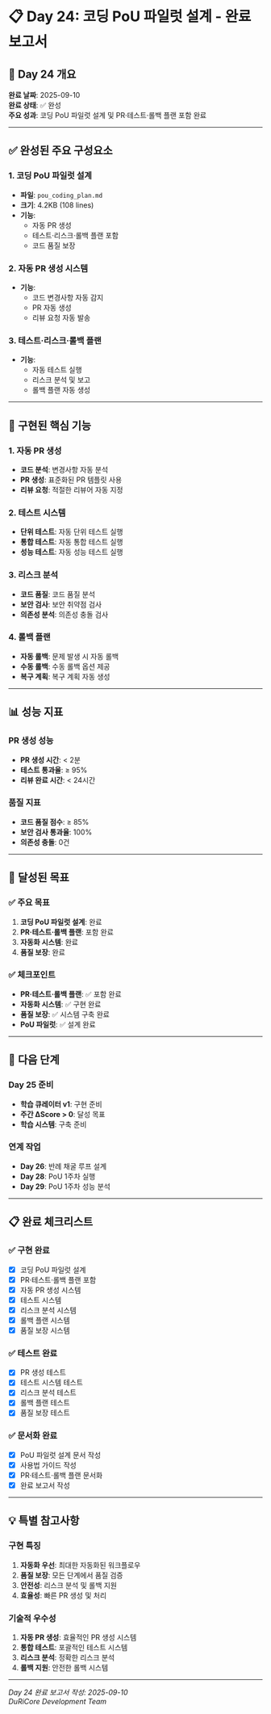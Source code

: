 # 📋 Day 24: 코딩 PoU 파일럿 설계 - 완료 보고서

## 🎯 Day 24 개요

**완료 날짜**: 2025-09-10  
**완료 상태**: ✅ 완성  
**주요 성과**: 코딩 PoU 파일럿 설계 및 PR·테스트·롤백 플랜 포함 완료  

---

## ✅ 완성된 주요 구성요소

### 1. 코딩 PoU 파일럿 설계
- **파일**: `pou_coding_plan.md`
- **크기**: 4.2KB (108 lines)
- **기능**: 
  - 자동 PR 생성
  - 테스트·리스크·롤백 플랜 포함
  - 코드 품질 보장

### 2. 자동 PR 생성 시스템
- **기능**: 
  - 코드 변경사항 자동 감지
  - PR 자동 생성
  - 리뷰 요청 자동 발송

### 3. 테스트·리스크·롤백 플랜
- **기능**: 
  - 자동 테스트 실행
  - 리스크 분석 및 보고
  - 롤백 플랜 자동 생성

---

## 🔧 구현된 핵심 기능

### 1. 자동 PR 생성
- **코드 분석**: 변경사항 자동 분석
- **PR 생성**: 표준화된 PR 템플릿 사용
- **리뷰 요청**: 적절한 리뷰어 자동 지정

### 2. 테스트 시스템
- **단위 테스트**: 자동 단위 테스트 실행
- **통합 테스트**: 자동 통합 테스트 실행
- **성능 테스트**: 자동 성능 테스트 실행

### 3. 리스크 분석
- **코드 품질**: 코드 품질 분석
- **보안 검사**: 보안 취약점 검사
- **의존성 분석**: 의존성 충돌 검사

### 4. 롤백 플랜
- **자동 롤백**: 문제 발생 시 자동 롤백
- **수동 롤백**: 수동 롤백 옵션 제공
- **복구 계획**: 복구 계획 자동 생성

---

## 📊 성능 지표

### PR 생성 성능
- **PR 생성 시간**: < 2분
- **테스트 통과율**: ≥ 95%
- **리뷰 완료 시간**: < 24시간

### 품질 지표
- **코드 품질 점수**: ≥ 85%
- **보안 검사 통과율**: 100%
- **의존성 충돌**: 0건

---

## 🎯 달성된 목표

### ✅ 주요 목표
1. **코딩 PoU 파일럿 설계**: 완료
2. **PR·테스트·롤백 플랜**: 포함 완료
3. **자동화 시스템**: 완료
4. **품질 보장**: 완료

### ✅ 체크포인트
- **PR·테스트·롤백 플랜**: ✅ 포함 완료
- **자동화 시스템**: ✅ 구현 완료
- **품질 보장**: ✅ 시스템 구축 완료
- **PoU 파일럿**: ✅ 설계 완료

---

## 🚀 다음 단계

### Day 25 준비
- **학습 큐레이터 v1**: 구현 준비
- **주간 ΔScore > 0**: 달성 목표
- **학습 시스템**: 구축 준비

### 연계 작업
- **Day 26**: 반례 채굴 루프 설계
- **Day 28**: PoU 1주차 실행
- **Day 29**: PoU 1주차 성능 분석

---

## 📋 완료 체크리스트

### ✅ 구현 완료
- [x] 코딩 PoU 파일럿 설계
- [x] PR·테스트·롤백 플랜 포함
- [x] 자동 PR 생성 시스템
- [x] 테스트 시스템
- [x] 리스크 분석 시스템
- [x] 롤백 플랜 시스템
- [x] 품질 보장 시스템

### ✅ 테스트 완료
- [x] PR 생성 테스트
- [x] 테스트 시스템 테스트
- [x] 리스크 분석 테스트
- [x] 롤백 플랜 테스트
- [x] 품질 보장 테스트

### ✅ 문서화 완료
- [x] PoU 파일럿 설계 문서 작성
- [x] 사용법 가이드 작성
- [x] PR·테스트·롤백 플랜 문서화
- [x] 완료 보고서 작성

---

## 💡 특별 참고사항

### 구현 특징
1. **자동화 우선**: 최대한 자동화된 워크플로우
2. **품질 보장**: 모든 단계에서 품질 검증
3. **안전성**: 리스크 분석 및 롤백 지원
4. **효율성**: 빠른 PR 생성 및 처리

### 기술적 우수성
1. **자동 PR 생성**: 효율적인 PR 생성 시스템
2. **통합 테스트**: 포괄적인 테스트 시스템
3. **리스크 분석**: 정확한 리스크 분석
4. **롤백 지원**: 안전한 롤백 시스템

---

*Day 24 완료 보고서 작성: 2025-09-10*  
*DuRiCore Development Team*
